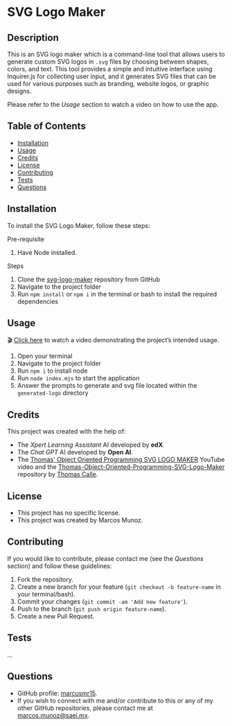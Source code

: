 # SVG Logo Maker

## Description

This is an SVG logo maker which is a command-line tool that allows users to generate custom SVG logos in `.svg` files by choosing between shapes, colors, and text. This tool provides a simple and intuitive interface using Inquirer.js for collecting user input, and it generates SVG files that can be used for various purposes such as branding, website logos, or graphic designs.

Please refer to the _Usage_ section to watch a video on how to use the app.

## Table of Contents

* [Installation](#installation)
* [Usage](#usage)
* [Credits](#credits)
* [License](#license)
* [Contributing](#contributing)
* [Tests](#tests)
* [Questions](#questions)

## Installation

To install the SVG Logo Maker, follow these steps:

Pre-requisite
1. Have Node installed.

Steps
1. Clone the [svg-logo-maker](https://github.com/marcusmr15/svg-logo-maker) repository from GitHub
2. Navigate to the project folder
3. Run `npm install`  or `npm i` in the terminal or bash to install the required dependencies


## Usage

🎬 [Click here](https://drive.google.com/file/d/1hcfwGuPmfL5BWGz5HHAQxrwQrjOP104_/view?usp=sharing) to watch a video demonstrating the project’s intended usage.

1. Open your terminal
2. Navigate to the project folder
3. Run `npm i` to install node
4. Run `node index.mjs` to start the application
5. Answer the prompts to generate and svg file located within the `generated-logo` directory

## Credits

This project was created with the help of:
* The _Xpert Learning Assistant_ AI developed by __edX__.
* The _Chat GPT_ AI developed by __Open AI__.
* The [Thomas' Object Oriented Programming SVG LOGO MAKER](https://www.youtube.com/watch?v=GJYMcLus3v0&t=1s) YouTube video and the [Thomas-Object-Oriented-Programming-SVG-Logo-Maker](https://github.com/ThomasCalle/Thomas-Object-Oriented-Programming-SVG-Logo-Maker) repository by [Thomas Calle](https://github.com/ThomasCalle).

## License

* This project has no specific license. 
* This project was created by Marcos Munoz.

## Contributing

If you would like to contribute, please contact me (see the _Questions_ section) and follow these guidelines:

1. Fork the repository.
2. Create a new branch for your feature (`git checkout -b feature-name` in your terminal/bash).
3. Commit your changes (`git commit -am 'Add new feature'`).
4. Push to the branch (`git push origin feature-name`).
5. Create a new Pull Request.

## Tests

...

## Questions

* GitHub profile: [marcusmr15](https://github.com/marcusmr15).
* If you wish to connect with me and/or contribute to this or any of my other GitHub repositories, please contact me at marcos.munoz@saei.mx.
